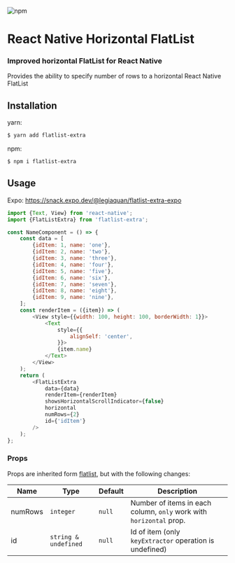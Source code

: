 ![npm](https://img.shields.io/npm/v/flatlist-extra)

# React Native Horizontal FlatList

<h3>Improved horizontal FlatList for React Native</h3>

Provides the ability to specify number of rows to a horizontal React Native FlatList

## Installation

yarn:

```bash
$ yarn add flatlist-extra
```

npm:

```bash
$ npm i flatlist-extra
```

## Usage

Expo: https://snack.expo.dev/@legiaquan/flatlist-extra-expo

```js
import {Text, View} from 'react-native';
import {FlatListExtra} from 'flatlist-extra';

const NameComponent = () => {
    const data = [
        {idItem: 1, name: 'one'},
        {idItem: 2, name: 'two'},
        {idItem: 3, name: 'three'},
        {idItem: 4, name: 'four'},
        {idItem: 5, name: 'five'},
        {idItem: 6, name: 'six'},
        {idItem: 7, name: 'seven'},
        {idItem: 8, name: 'eight'},
        {idItem: 9, name: 'nine'},
    ];
    const renderItem = ({item}) => (
        <View style={{width: 100, height: 100, borderWidth: 1}}>
            <Text
                style={{
                    alignSelf: 'center',
                }}>
                {item.name}
            </Text>
        </View>
    );
    return (
        <FlatListExtra
            data={data}
            renderItem={renderItem}
            showsHorizontalScrollIndicator={false}
            horizontal
            numRows={2}
            id={'idItem'}
        />
    );
};
```

### Props

Props are inherited form [flatlist](https://reactnative.dev/docs/flatlist), but with the following changes:

| Name    | Type                 | Default | Description                                                         |
| ------- | -------------------- | ------- | ------------------------------------------------------------------- |
| numRows | `integer`            | `null`  | Number of items in each column, `only` work with `horizontal` prop. |
| id      | `string & undefined` | `null`  | Id of item (only `keyExtractor` operation is undefined)             |
